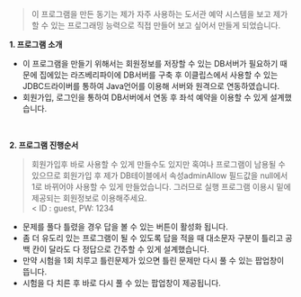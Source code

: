 >이 프로그램을 만든 동기는 제가 자주 사용하는 도서관 예약 시스템을 보고 제가 할 수 있는 프로그래밍 능력으로 직접 만들어 보고 싶어서 만들게 되었습니다.

<strong> 1. 프로그램 소개</strong>
<ul>
<li> 이 프로그램을 만들기 위해서는 회원정보를 저장할 수 있는 DB서버가 필요하기 때문에 집에있는 라즈베리파이에 DB서버를 구축 후 이클립스에서 사용할 수 있는 JDBC드라이버를 통하여 Java언어를 이용해 서버와 원격으로 연동하였습니다. </li>
<li> 회원가입, 로그인을 통하여 DB서버에서 연동 후 좌석 예약을 이용할 수 있게 설계했습니다. </li></ul><br>

<strong> 2. 프로그램 진행순서</strong>

>회원가입후 바로 사용할 수 있게 만들수도 있지만 혹여나 프로그램이 남용될 수 있으므로 회원가입 후 제가 DB테이블에서 속성adminAllow 필드값을 null에서 1로 바뀌어야 사용할 수 있게 만들었습니다. 그러므로 실행 프로그램 이용시 밑에 제공되는 회원정보로 이용해주세요.<br> 
<
ID : guest, PW: 1234
<ul>
<li> 문제를 풀다 틀렸을 경우 답을 볼 수 있는 버튼이 활성화 됩니다.</li>
<li> 좀 더 유도리 있는 프로그램이 될 수 있도록 답을 적을 때 대소문자 구분이 틀리고 공백 칸이 달라도 다 정답으로 간주할 수 있게 설계했습니다.</li>
<li> 만약 시험을 1회 치루고 틀린문제가 있으면 틀린 문제만 다시 풀 수 있는 팝업창이 뜹니다.</li>
<li> 시험을 다 치른 후 바로 다시 풀 수 있는 팝업창이 제공됩니다.</li>
</ul>

